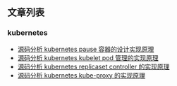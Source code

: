 ## 文章列表

### kubernetes

- [源码分析 kubernetes pause 容器的设计实现原理](https://github.com/longpi1/Reading-notes/blob/main/kuberneters/%E6%BA%90%E7%A0%81%E5%88%86%E6%9E%90/%E6%BA%90%E7%A0%81%E5%88%86%E6%9E%90%20kubernetes%20pause%20%E5%AE%B9%E5%99%A8%E7%9A%84%E8%AE%BE%E8%AE%A1%E5%AE%9E%E7%8E%B0%E5%8E%9F%E7%90%86.md)
- [源码分析 kubernetes kubelet pod 管理的实现原理](https://github.com/longpi1/Reading-notes/blob/main/kuberneters/%E6%BA%90%E7%A0%81%E5%88%86%E6%9E%90/%E6%BA%90%E7%A0%81%E5%88%86%E6%9E%90%20kubernetes%20kubelet%20pod%20%E7%AE%A1%E7%90%86%E7%9A%84%E5%AE%9E%E7%8E%B0%E5%8E%9F%E7%90%86.md)
- [源码分析 kubernetes replicaset controller 的实现原理](https://github.com/longpi1/Reading-notes/blob/main/kuberneters/%E6%BA%90%E7%A0%81%E5%88%86%E6%9E%90/%E6%BA%90%E7%A0%81%E5%88%86%E6%9E%90%20kubernetes%20replicaset%20controller%20%E7%9A%84%E5%AE%9E%E7%8E%B0%E5%8E%9F%E7%90%86.md)
- [源码分析 kubernetes kube-proxy 的实现原理](https://github.com/longpi1/Reading-notes/blob/main/kuberneters/%E6%BA%90%E7%A0%81%E5%88%86%E6%9E%90/%E6%BA%90%E7%A0%81%E5%88%86%E6%9E%90%20kubernetes%20kube-proxy%20%E7%9A%84%E5%AE%9E%E7%8E%B0%E5%8E%9F%E7%90%86.md)

